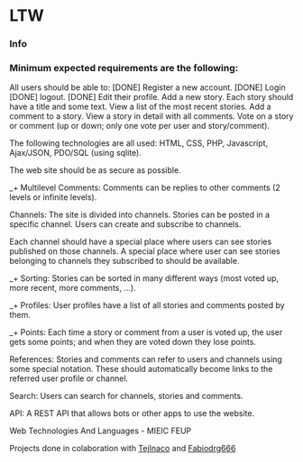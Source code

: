 # **LTW**

### Info

### Minimum expected requirements are the following:

All users should be able to:
  [DONE] Register a new account.
  [DONE] Login
  [DONE] logout.
  [DONE]  Edit their profile.
    Add a new story. Each story should have a title and some text.
    View a list of the most recent stories.
    Add a comment to a story.
    View a story in detail with all comments.
    Vote on a story or comment (up or down; only one vote per user and story/comment).
 
The following technologies are all used: HTML, CSS, PHP, Javascript, Ajax/JSON, PDO/SQL (using sqlite).

The web site should be as secure as possible.

 _+ Multilevel Comments: Comments can be replies to other comments (2 levels or infinite levels).

Channels: The site is divided into channels. Stories can be posted in a specific channel. Users can create and subscribe to channels. 

Each channel should have a special place where users can see stories published on those channels. A special place where user can see stories belonging to channels they subscribed to should be available.

_+ Sorting: Stories can be sorted in many different ways (most voted up, more recent, more comments, …).

_+ Profiles: User profiles have a list of all stories and comments posted by them.

_+ Points: Each time a story or comment from a user is voted up, the user gets some points; and when they are voted down they lose points.

References: Stories and comments can refer to users and channels using some special notation. These should automatically become links 
to the referred user profile or channel.

Search: Users can search for channels, stories and comments.

API: A REST API that allows bots or other apps to use the website.



Web Technologies And Languages - MIEIC FEUP

Projects done in colaboration with [TejInaco](https://github.com/TejInaco) and [Fabiodrg666](https://github.com/Fabiodrg666)

